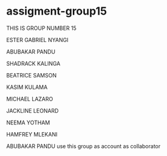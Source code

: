 # assigment-group15

THIS IS GROUP NUMBER 15

ESTER GABRIEL NYANGI

ABUBAKAR PANDU

SHADRACK KALINGA

BEATRICE SAMSON

KASIM KULAMA

MICHAEL LAZARO

JACKLINE LEONARD

NEEMA YOTHAM

HAMFREY MLEKANI


ABUBAKAR PANDU use this group as account as collaborator
